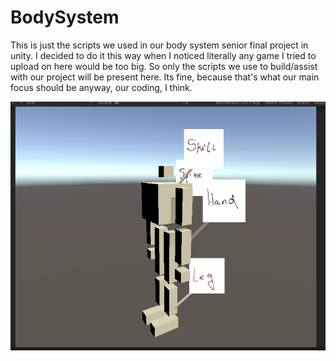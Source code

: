 # BodySystem

This is just the scripts we used in our body system senior final project in unity.
I decided to do it this way when I noticed literally any game I tried to upload on here would be too big. 
So only the scripts we use to build/assist with our project will be present here. 
Its fine, because that's what our main focus should be anyway, our coding, I think.

![Body Screen Shot](https://raw.githubusercontent.com/SaifTTU/BodySystem/main/Screen%20Shot%202022-01-18%20at%2012.54.05%20PM.png)
